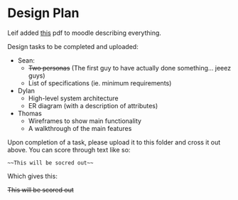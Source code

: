 # Design Plan

Leif added [this](Design%20Requirements.pdf) pdf to moodle describing everything.

Design tasks to be completed and uploaded:

* Sean:
	* ~~Two personas~~ (The first guy to have actually done something... jeeez guys)
	* List of specifications (ie. minimum requirements)
* Dylan
	* High-level system architecture
	* ER diagram (with a description of attributes)
* Thomas
	* Wireframes to show main functionality
	* A walkthrough of the main features

Upon completion of a task, please upload it to this folder and cross it out above. You can score through text like so:

	~~This will be socred out~~

Which gives this:

~~This will be scored out~~

